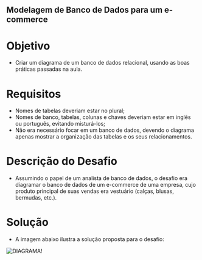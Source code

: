 ## Modelagem de Banco de Dados para um e-commerce

# Objetivo

- Criar um diagrama de um banco de dados relacional, usando as boas práticas passadas na aula. 

# Requisitos

- Nomes de tabelas deveriam estar no plural;
- Nomes de banco, tabelas, colunas e chaves deveriam estar em inglês ou português, evitando misturá-los;
- Não era necessário focar em um banco de dados, devendo o diagrama apenas mostrar a organização das tabelas e os seus relacionamentos. 

# Descrição do Desafio

- Assumindo o papel de um analista de banco de dados, o desafio era diagramar o banco de dados de um e-commerce de uma empresa, cujo produto principal de suas vendas era vestuário (calças, blusas, bermudas, etc.).

# Solução

- A imagem abaixo ilustra a solução proposta para o desafio:

![DIAGRAMA!](https://user-images.githubusercontent.com/91624733/153092988-3e24921b-cd69-40ce-9bf4-49c26da71bbf.png)
